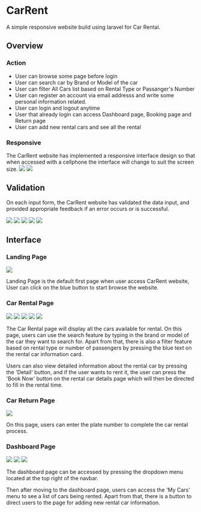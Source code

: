 # CarRent

A simple responsive website build using laravel for Car Rental.

## Overview

### Action
- User can browse some page before login
- User can search car by Brand or Model of the car
- User can filter All Cars list based on Rental Type or Passanger's Number
- User can register an account via email addresss and write some personal information related.
- User can login and logout anytime
- User that already login can access Dashboard page, Booking page and Return page
- User can add new rental cars and see all the rental

### Responsive
The CarRent website has implemented a responsive interface design so that when accessed with a cellphone the interface will change to suit the screen size.
![](/public/img/screenshots/landing_page_phone.png)
![](/public/img/screenshots/carRental_page_phone_1.png)

## Validation

On each input form, the CarRent website has validated the data input, and provided appropriate feedback if an error occurs or is successful.

![](/public/img/screenshots/validation_noinput.png)
![](/public/img/screenshots/validation_invalidemail.png)
![](/public/img/screenshots/validation_wrongemailpassword.png)
![](/public/img/screenshots/validation_registrationcomplete.png)
![](/public/img/screenshots/validation_addednewcar.png)


## Interface

### Landing Page
![](/public/img/screenshots/landing_page.png)

Landing Page is the default first page when user access CarRent website, User can click on the blue button to start browse the website.

### Car Rental Page
![](/public/img/screenshots/carRental_page_search.png)
![](/public/img/screenshots/carRental_page_filterbycategory.png)
![](/public/img/screenshots/carRental_page_filterbypassenger.png)
![](/public/img/screenshots/carDetail_page.png)
![](/public/img/screenshots/carBooking_page.png)

The Car Rental page will display all the cars available for rental. On this page, users can use the search feature by typing in the brand or model of the car they want to search for. Apart from that, there is also a filter feature based on rental type or number of passengers by pressing the blue text on the rental car information card.

Users can also view detailed information about the rental car by pressing the 'Detail' button, and if the user wants to rent it, the user can press the 'Book Now' button on the rental car details page which will then be directed to fill in the rental time.

### Car Return Page
![](/public/img/screenshots/carReturn_page.png)

On this page, users can enter the plate number to complete the car rental process.

### Dashboard Page
![](/public/img/screenshots/dropdown_user.png)
![](/public/img/screenshots/dashboard_page_mycars.png)
![](/public/img/screenshots/dashboard_page_newcar.png)

The dashboard page can be accessed by pressing the dropdown menu located at the top right of the navbar. 

Then after moving to the dashboard page, users can access the 'My Cars' menu to see a list of cars being rented. Apart from that, there is a button to direct users to the page for adding new rental car information.



